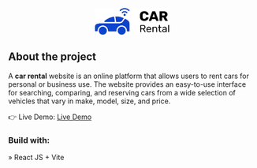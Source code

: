 <div align='center'><img style="width:30%" src='./src/assets/images/logo.png'/></div>

<h2>About the project</h2>

  <p>A <b>car rental</b> website is an online platform that allows users to rent cars for personal or business use. The website provides an easy-to-use interface for searching, comparing, and reserving cars from a wide selection of vehicles that vary in make, model, size, and price.</p>

👉 Live Demo: <a href='https://pavelpereverzev1.github.io/test-task/'>Live
Demo</a>

<h3>Build with:</h3>

» React JS + Vite
